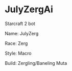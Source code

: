 # JulyZergAi
Starcraft 2 bot

Name: JulyZerg

Race: Zerg

Style: Macro

Build: Zergling/Baneling Muta




